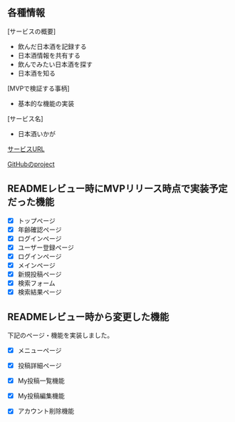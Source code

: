 ## 各種情報
[サービスの概要]
- 飲んだ日本酒を記録する
- 日本酒情報を共有する
- 飲んでみたい日本酒を探す
- 日本酒を知る

[MVPで検証する事柄]
- 基本的な機能の実装

[サービス名]
- 日本酒いかが

[サービスURL](https://nihonshu-com.onrender.com)

[GitHubのproject](https://github.com/users/woony-nam/projects/1)

## READMEレビュー時にMVPリリース時点で実装予定だった機能
- [x] トップページ
- [x] 年齢確認ページ
- [x] ログインページ
- [x] ユーザー登録ページ
- [x] ログインページ
- [x] メインページ
- [x] 新規投稿ページ
- [x] 検索フォーム
- [x] 検索結果ページ

## READMEレビュー時から変更した機能
下記のページ・機能を実装しました。
- [x] メニューページ
- [x] 投稿詳細ページ
- [x] My投稿一覧機能
- [x] My投稿編集機能
- [x] アカウント削除機能

